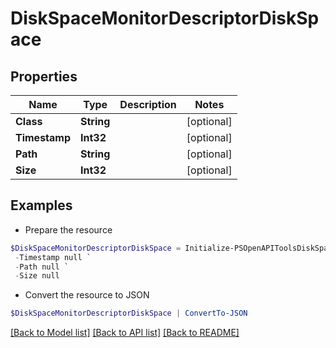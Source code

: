 # DiskSpaceMonitorDescriptorDiskSpace
## Properties

Name | Type | Description | Notes
------------ | ------------- | ------------- | -------------
**Class** | **String** |  | [optional] 
**Timestamp** | **Int32** |  | [optional] 
**Path** | **String** |  | [optional] 
**Size** | **Int32** |  | [optional] 

## Examples

- Prepare the resource
```powershell
$DiskSpaceMonitorDescriptorDiskSpace = Initialize-PSOpenAPIToolsDiskSpaceMonitorDescriptorDiskSpace  -Class null `
 -Timestamp null `
 -Path null `
 -Size null
```

- Convert the resource to JSON
```powershell
$DiskSpaceMonitorDescriptorDiskSpace | ConvertTo-JSON
```

[[Back to Model list]](../README.md#documentation-for-models) [[Back to API list]](../README.md#documentation-for-api-endpoints) [[Back to README]](../README.md)

